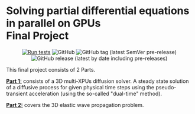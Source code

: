  # Solving partial differential equations in parallel on GPUs <br/> Final Project
<div align="center">
 
[![Run tests](https://github.com/samuelbohl/101-0250-00-Final-Project/actions/workflows/CI.yml/badge.svg)](https://github.com/samuelbohl/101-0250-00-Final-Project/actions/workflows/CI.yml)
![GitHub](https://img.shields.io/github/license/samuelbohl/101-0250-00-Final-Project)
![GitHub tag (latest SemVer pre-release)](https://img.shields.io/github/v/tag/samuelbohl/101-0250-00-Final-Project?include_prereleases)
![GitHub release (latest by date including pre-releases)](https://img.shields.io/github/v/release/samuelbohl/101-0250-00-Final-Project?include_prereleases)

</div>


This final project consists of 2 Parts. 

[**Part 1:**](/docs/part1.md) consists of a 3D multi-XPUs diffusion solver. A steady state solution of a diffusive process for given physical time steps using the pseudo-transient acceleration (using the so-called "dual-time" method).

[**Part 2:**](/docs/part2.md) covers the 3D elastic wave propagation problem. 

